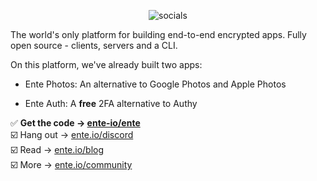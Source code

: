<div align="center">

![socials](https://github.com/ente-io/.github/assets/24503581/26d33283-0cdc-4d85-9992-4769f1b240d7)

</div>

The world's only platform for building end-to-end encrypted apps. Fully open
source - clients, servers and a CLI.

On this platform, we've already built two apps:

* Ente Photos: An alternative to Google Photos and Apple Photos

* Ente Auth: A **free** 2FA alternative to Authy

✅ **Get the code → [ente-io/ente](https://github.com/ente-io/ente)**  
☑️ Hang out → [ente.io/discord](https://ente.io/discord)  
☑️ Read → [ente.io/blog](https://ente.io/blog)  
☑️ More → [ente.io/community](https://ente.io/community)
